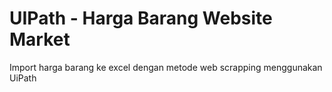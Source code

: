# UIPath - Harga Barang Website Market
Import harga barang ke excel dengan metode web scrapping menggunakan UiPath
